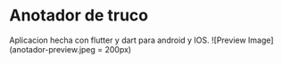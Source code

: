 # Anotador de truco

Aplicacion hecha con flutter y dart para android y IOS.
![Preview Image](anotador-preview.jpeg = 200px)
